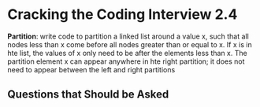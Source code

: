 # Cracking the Coding Interview 2.4

**Partition**: write code to partition a linked list around a value x, such that all nodes less than
x come before all nodes greater than or equal to x. If x is in hte list, the values of x only need
to be after the elements less than x. The partition element x can appear anywhere in hte right
partition; it does not need to appear between the left and right partitions

## Questions that Should be Asked                                

